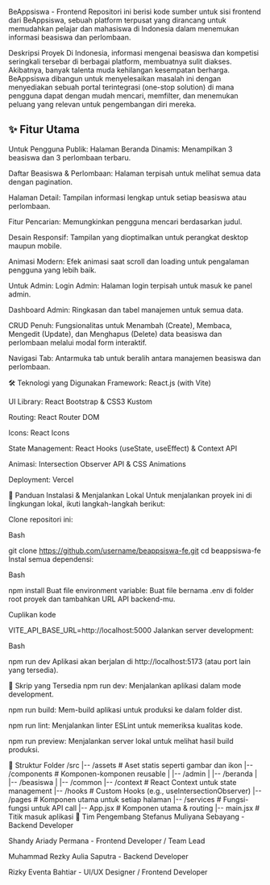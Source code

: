 BeAppsiswa - Frontend
 Repositori ini berisi kode sumber untuk sisi frontend dari BeAppsiswa, sebuah platform terpusat yang dirancang untuk memudahkan pelajar dan mahasiswa di Indonesia dalam menemukan informasi beasiswa dan perlombaan.

Deskripsi Proyek
Di Indonesia, informasi mengenai beasiswa dan kompetisi seringkali tersebar di berbagai platform, membuatnya sulit diakses. Akibatnya, banyak talenta muda kehilangan kesempatan berharga. BeAppsiswa dibangun untuk menyelesaikan masalah ini dengan menyediakan sebuah portal terintegrasi (one-stop solution) di mana pengguna dapat dengan mudah mencari, memfilter, dan menemukan peluang yang relevan untuk pengembangan diri mereka.

## ✨ Fitur Utama

Untuk Pengguna Publik:
Halaman Beranda Dinamis: Menampilkan 3 beasiswa dan 3 perlombaan terbaru.

Daftar Beasiswa & Perlombaan: Halaman terpisah untuk melihat semua data dengan pagination.

Halaman Detail: Tampilan informasi lengkap untuk setiap beasiswa atau perlombaan.

Fitur Pencarian: Memungkinkan pengguna mencari berdasarkan judul.

Desain Responsif: Tampilan yang dioptimalkan untuk perangkat desktop maupun mobile.

Animasi Modern: Efek animasi saat scroll dan loading untuk pengalaman pengguna yang lebih baik.

Untuk Admin:
Login Admin: Halaman login terpisah untuk masuk ke panel admin.

Dashboard Admin: Ringkasan dan tabel manajemen untuk semua data.

CRUD Penuh: Fungsionalitas untuk Menambah (Create), Membaca, Mengedit (Update), dan Menghapus (Delete) data beasiswa dan perlombaan melalui modal form interaktif.

Navigasi Tab: Antarmuka tab untuk beralih antara manajemen beasiswa dan perlombaan.

🛠️ Teknologi yang Digunakan
Framework: React.js (with Vite)

UI Library: React Bootstrap & CSS3 Kustom

Routing: React Router DOM

Icons: React Icons

State Management: React Hooks (useState, useEffect) & Context API

Animasi: Intersection Observer API & CSS Animations

Deployment: Vercel

🚀 Panduan Instalasi & Menjalankan Lokal
Untuk menjalankan proyek ini di lingkungan lokal, ikuti langkah-langkah berikut:

Clone repositori ini:

Bash

git clone https://github.com/username/beappsiswa-fe.git
cd beappsiswa-fe
Instal semua dependensi:

Bash

npm install
Buat file environment variable:
Buat file bernama .env di folder root proyek dan tambahkan URL API backend-mu.

Cuplikan kode

VITE_API_BASE_URL=http://localhost:5000
Jalankan server development:

Bash

npm run dev
Aplikasi akan berjalan di http://localhost:5173 (atau port lain yang tersedia).

📜 Skrip yang Tersedia
npm run dev: Menjalankan aplikasi dalam mode development.

npm run build: Mem-build aplikasi untuk produksi ke dalam folder dist.

npm run lint: Menjalankan linter ESLint untuk memeriksa kualitas kode.

npm run preview: Menjalankan server lokal untuk melihat hasil build produksi.

📁 Struktur Folder
/src
|-- /assets         # Aset statis seperti gambar dan ikon
|-- /components     # Komponen-komponen reusable
|   |-- /admin
|   |-- /beranda
|   |-- /beasiswa
|   |-- /common
|-- /context        # React Context untuk state management
|-- /hooks          # Custom Hooks (e.g., useIntersectionObserver)
|-- /pages          # Komponen utama untuk setiap halaman
|-- /services       # Fungsi-fungsi untuk API call
|-- App.jsx         # Komponen utama & routing
|-- main.jsx        # Titik masuk aplikasi
👥 Tim Pengembang
 Stefanus Muliyana Sebayang - Backend Developer

 Shandy Ariady Permana  - Frontend Developer / Team Lead

Muhammad Rezky Aulia Saputra - Backend Developer

Rizky Eventa Bahtiar  - UI/UX Designer / Frontend Developer
